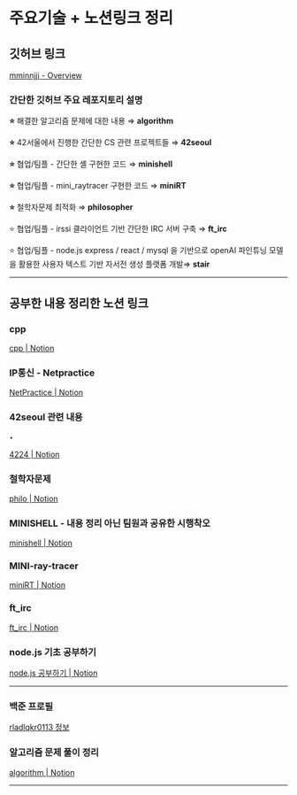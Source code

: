 # 주요기술 + 노션링크 정리

## 깃허브 링크

[mminnjji - Overview](https://github.com/mminnjji)

### 간단한 깃허브 주요 레포지토리 설명

**⭐** 해결한 알고리즘 문제에 대한 내용 ⇒ **algorithm**

**⭐** 42서울에서 진행한 간단한 CS 관련 프로젝트들 ⇒ **42seoul**

**⭐** 협업/팀플 - 간단한 셸 구현한 코드 ⇒ **minishell**

**⭐** 협업/팀플 - mini_raytracer 구현한 코드 ⇒ **miniRT**

**⭐** 철학자문제 최적화 ⇒ **philosopher**

⭐ 협업/팀플 - irssi 클라이언트 기반 간단한 IRC 서버 구축 ⇒ **ft_irc**

⭐ 협업/팀플 - node.js express / react / mysql 을 기반으로 openAI 파인튜닝 모델을 활용한 사용자 텍스트 기반 자서전 생성 플랫폼 개발⇒ **stair**

---

## 공부한 내용 정리한 노션 링크

### cpp

[cpp | Notion](https://gelatinous-shad-bf5.notion.site/cpp-c48d605bcc574724bc743d0f98c1bd32)

### IP통신 - Netpractice

[NetPractice | Notion](https://gelatinous-shad-bf5.notion.site/NetPractice-575ed69e8e834288ad8a519faa3b0a6e?pvs=74)

### 42seoul 관련 내용

‣ 

[4224 | Notion](https://equatorial-cloud-357.notion.site/4224-0f47aa41e6954a2f84f76f3a732808d7)

### 철학자문제

[philo | Notion](https://gelatinous-shad-bf5.notion.site/philo-f88d2c9302ce4bc78bfc618379fa9c96?pvs=4)

### MINISHELL - 내용 정리 아닌 팀원과 공유한 시행착오

[minishell | Notion](https://gelatinous-shad-bf5.notion.site/minishell-34058c94edac499687c4348fc41e7dc3?pvs=4)

### MINI-ray-tracer

[miniRT | Notion](https://www.notion.so/miniRT-23953eedb258484dbb2e6ba5a6417845)

### ft_irc

[ft_irc | Notion](https://gelatinous-shad-bf5.notion.site/ft_irc-a6b1abbe4be34dcea4bf27c4b1079b45?pvs=4)

### node.js 기초 공부하기

[node.js 공부하기 | Notion](https://gelatinous-shad-bf5.notion.site/node-js-22389177458c4c889fe0e998c19a6577?pvs=4)

---

### 백준 프로필

[rladlqkr0113 정보](https://www.acmicpc.net/user/rladlqkr0113)

### 알고리즘 문제 풀이 정리

[algorithm | Notion](https://gelatinous-shad-bf5.notion.site/algorithm-fd96d085a82f4ed5833940ee5f816528?pvs=4)

---